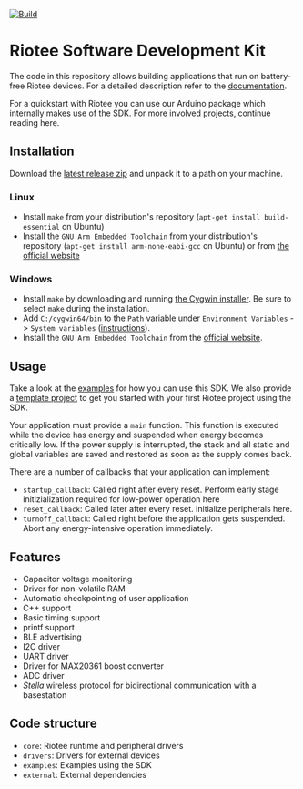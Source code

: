 [![Build](https://github.com/NessieCircuits/Riotee_Runtime/actions/workflows/build.yml/badge.svg)](https://github.com/NessieCircuits/Riotee_Runtime/actions/workflows/build.yml)

# Riotee Software Development Kit

The code in this repository allows building applications that run on battery-free Riotee devices.
For a detailed description refer to the [documentation](https://www.riotee.nessie-circuits.de/docs/software/riotee-runtime).

For a quickstart with Riotee you can use our Arduino package which internally makes use of the SDK. For more involved projects, continue reading here.

## Installation

Download the [latest release zip](https://github.com/NessieCircuits/Riotee_Runtime/releases/latest) and unpack it to a path on your machine.

### Linux

 - Install `make` from your distribution's repository (`apt-get install build-essential` on Ubuntu)
 - Install the `GNU Arm Embedded Toolchain` from your distribution's repository (`apt-get install arm-none-eabi-gcc` on Ubuntu) or from [the official website](https://developer.arm.com/tools-and-software/open-source-software/developer-tools/gnu-toolchain/gnu-rm/downloads)

### Windows
 - Install `make` by downloading and running [the Cygwin installer](https://cygwin.com/). Be sure to select `make` during the installation.
 - Add `C:/cygwin64/bin` to the `Path` variable under `Environment Variables` -> `System variables` ([instructions](https://www.architectryan.com/2018/03/17/add-to-the-path-on-windows-10/)).
 - Install the `GNU Arm Embedded Toolchain` from the [official website](https://developer.arm.com/tools-and-software/open-source-software/developer-tools/gnu-toolchain/gnu-rm/downloads).

## Usage

Take a look at the [examples](./examples) for how you can use this SDK. We also provide a [template project](https://github.com/NessieCircuits/Riotee_AppTemplate) to get you started with your first Riotee project using the SDK.

Your application must provide a `main` function. This function is executed while the device has energy and suspended when energy becomes critically low. If the power supply is interrupted, the stack and all static and global variables are saved and restored as soon as the supply comes back.

There are a number of callbacks that your application can implement:
 - `startup_callback`: Called right after every reset. Perform early stage initizialization required for low-power operation here
 - `reset_callback`: Called later after every reset. Initialize peripherals here.
 - `turnoff_callback`: Called right before the application gets suspended. Abort any energy-intensive operation immediately.


## Features

 - Capacitor voltage monitoring
 - Driver for non-volatile RAM
 - Automatic checkpointing of user application
 - C++ support
 - Basic timing support
 - printf support
 - BLE advertising
 - I2C driver
 - UART driver
 - Driver for MAX20361 boost converter
 - ADC driver
 - *Stella* wireless protocol for bidirectional communication with a basestation

## Code structure

 - `core`: Riotee runtime and peripheral drivers
 - `drivers`: Drivers for external devices
 - `examples`: Examples using the SDK
 - `external`: External dependencies
